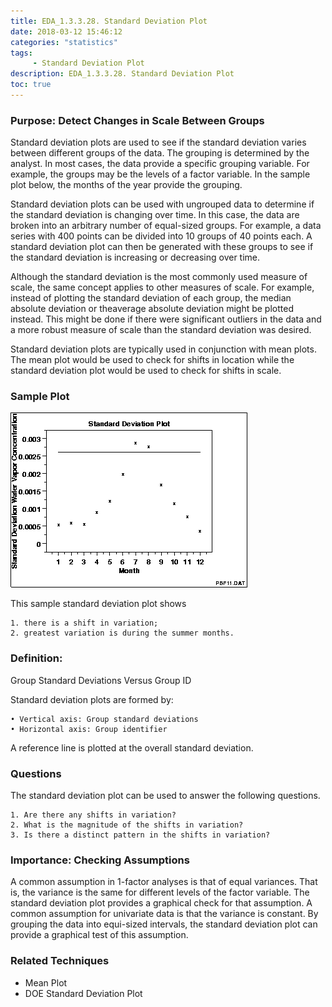 ```yaml
---
title: EDA_1.3.3.28. Standard Deviation Plot
date: 2018-03-12 15:46:12
categories: "statistics"
tags:
     - Standard Deviation Plot
description: EDA_1.3.3.28. Standard Deviation Plot
toc: true
---
```

### Purpose: Detect Changes in Scale Between Groups
Standard deviation plots are used to see if the standard deviation varies between different groups of the data. The grouping is determined by the analyst. In most cases, the data provide a specific grouping variable. For example, the groups may be the levels of a factor variable. In the sample plot below, the months of the year provide the grouping.

Standard deviation plots can be used with ungrouped data to determine if the standard deviation is changing over time. In this case, the data are broken into an arbitrary number of equal-sized groups. For example, a data series with 400 points can be divided into 10 groups of 40 points each. A standard deviation plot can then be generated with these groups to see if the standard deviation is increasing or decreasing over time.

Although the standard deviation is the most commonly used measure of scale, the same concept applies to other measures of scale. For example, instead of plotting the standard deviation of each group, the median absolute deviation or theaverage absolute deviation might be plotted instead. This might be done if there were significant outliers in the data and a more robust measure of scale than the standard deviation was desired.

Standard deviation plots are typically used in conjunction with mean plots. The mean plot would be used to check for shifts in location while the standard deviation plot would be used to check for shifts in scale.

### Sample Plot
![](assets/EDA/sdplot.gif)

This sample standard deviation plot shows

	1. there is a shift in variation;
	2. greatest variation is during the summer months.

### Definition:
Group Standard Deviations Versus Group ID

Standard deviation plots are formed by:

	• Vertical axis: Group standard deviations
	• Horizontal axis: Group identifier

A reference line is plotted at the overall standard deviation.

### Questions
The standard deviation plot can be used to answer the following questions.

	1. Are there any shifts in variation?
	2. What is the magnitude of the shifts in variation?
	3. Is there a distinct pattern in the shifts in variation?

### Importance: Checking Assumptions
A common assumption in 1-factor analyses is that of equal variances. That is, the variance is the same for different levels of the factor variable. The standard deviation plot provides a graphical check for that assumption. A common assumption for univariate data is that the variance is constant. By grouping the data into equi-sized intervals, the standard deviation plot can provide a graphical test of this assumption.

### Related Techniques
* Mean Plot
* DOE Standard Deviation Plot
